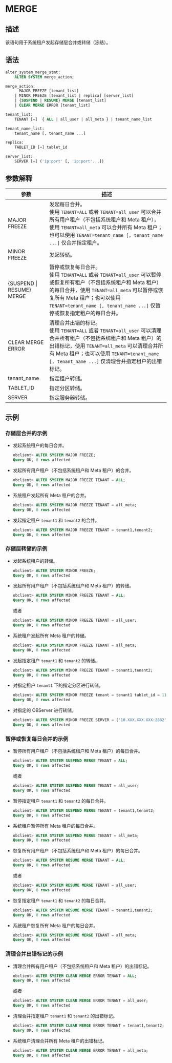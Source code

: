 # MERGE

## 描述

该语句用于系统租户发起存储层合并或转储（冻结）。

## 语法

```sql
alter_system_merge_stmt:
    ALTER SYSTEM merge_action;

merge_action:
      MAJOR FREEZE [tenant_list]
    | MINOR FREEZE [tenant_list | replica] [server_list] 
    | {SUSPEND | RESUME} MERGE [tenant_list] 
    | CLEAR MERGE ERROR [tenant_list]

tenant_list:
    TENANT [=]  { ALL | all_user | all_meta } | tenant_name_list

tenant_name_list:
    tenant_name [, tenant_name ...]

replica:
    TABLET_ID [=] tablet_id 

server_list:
    SERVER [=] ('ip:port' [, 'ip:port'...])

```

## 参数解释

|          **参数**         |      **描述**      |
|---------------------------|------------------|
| MAJOR FREEZE              | 发起每日合并。<br>使用 `TENANT=ALL` 或者 `TENANT=all_user` 可以合并所有用户租户（不包括系统租户和 Meta 租户），使用 `TENANT=all_meta` 可以合并所有 Meta 租户；也可以使用 `TENANT=tenant_name [, tenant_name ...]` 仅合并指定租户。</br>       |
| MINOR FREEZE              | 发起转储。            |
| {SUSPEND \| RESUME} MERGE | 暂停或恢复每日合并。<br>使用 `TENANT=ALL` 或者 `TENANT=all_user` 可以暂停或恢复所有租户（不包括系统租户和 Meta 租户）的每日合并，使用 `TENANT=all_meta` 可以暂停或恢复所有 Meta 租户；也可以使用 `TENANT=tenant_name [, tenant_name ...]` 仅暂停或恢复指定租户的每日合并。 </br>      |
| CLEAR MERGE ERROR         | 清理合并出错的标记。<br>使用 `TENANT=ALL` 或者 `TENANT=all_user` 可以清理合并所有租户（不包括系统租户和 Meta 租户）的出错标记，使用 `TENANT=all_meta` 可以清理合并所有 Meta 租户；也可以使用 `TENANT=tenant_name [, tenant_name ...]` 仅清理合并指定租户的出错标记。</br>       |
| tenant_name               | 指定租户转储。          |
| TABLET_ID              | 指定分区转储。          |
| SERVER                    | 指定服务器转储。          |

## 示例

### 存储层合并的示例

* 发起系统租户的每日合并。

  ```sql
  obclient> ALTER SYSTEM MAJOR FREEZE;
  Query OK, 0 rows affected
  ```

* 发起所有用户租户（不包括系统租户和 Meta 租户）的合并。

  ```sql
  obclient> ALTER SYSTEM MAJOR FREEZE TENANT = ALL;
  Query OK, 0 rows affected
  ```

* 系统租户发起所有 Meta 租户的合并。

  ```sql
  obclient> ALTER SYSTEM MAJOR FREEZE TENANT = all_meta;
  Query OK, 0 rows affected
  ```

* 发起指定租户 `tenant1` 和 `tenant2` 的合并。

  ```sql
  obclient> ALTER SYSTEM MAJOR FREEZE TENANT = tenant1,tenant2;
  Query OK, 0 rows affected
  ```

### 存储层转储的示例

* 发起系统租户的转储。

  ```sql
  obclient> ALTER SYSTEM MINOR FREEZE;
  Query OK, 0 rows affected
  ```

* 发起所有用户租户（不包括系统租户和 Meta 租户）的转储。

  ```sql
  obclient> ALTER SYSTEM MINOR FREEZE TENANT = ALL;
  Query OK, 0 rows affected
  ```
  
  或者

  ```sql
  obclient> ALTER SYSTEM MINOR FREEZE TENANT = all_user;
  Query OK, 0 rows affected
  ```

* 系统租户发起所有 Meta 租户的转储。

  ```sql
  obclient> ALTER SYSTEM MINOR FREEZE TENANT = all_meta;
  Query OK, 0 rows affected
  ```


* 发起指定租户 `tenant1` 和 `tenant2` 的转储。

  ```sql
  obclient> ALTER SYSTEM MINOR FREEZE TENANT = tenant1,tenant2;
  Query OK, 0 rows affected
  ```

* 对指定租户 `tenant1` 下的指定分区进行转储。

  ```sql
  obclient> ALTER SYSTEM MINOR FREEZE tenant = tenant1 tablet_id = 1100611139453887;
  Query OK, 0 rows affected
  ```

* 对指定的 OBServer 进行转储。

  ```sql
  obclient> ALTER SYSTEM MINOR FREEZE SERVER = ('10.XXX.XXX.XXX:2882');
  Query OK, 0 rows affected
  ```

### 暂停或恢复每日合并的示例
  
* 暂停所有用户租户（不包括系统租户和 Meta 租户）的每日合并。

  ```sql
  obclient> ALTER SYSTEM SUSPEND MERGE TENANT = ALL;
  Query OK, 0 rows affected
  ```
  
  或者

  ```sql
  obclient> ALTER SYSTEM SUSPEND MERGE TENANT = all_user;
  Query OK, 0 rows affected
  ```

* 暂停指定租户 `tenant1` 和 `tenant2` 的每日合并。

  ```sql
  obclient> ALTER SYSTEM SUSPEND MERGE TENANT = tenant1,tenant2;
  Query OK, 0 rows affected
  ```

* 系统租户暂停所有 Meta 租户的每日合并。

  ```sql
  obclient> ALTER SYSTEM SUSPEND MERGE TENANT = all_meta;
  Query OK, 0 rows affected
  ```

* 恢复所有用户租户（不包括系统租户和 Meta 租户）的每日合并。

  ```sql
  obclient> ALTER SYSTEM RESUME MERGE TENANT = ALL;
  Query OK, 0 rows affected
  ```
  
  或者

  ```sql
  obclient> ALTER SYSTEM RESUME MERGE TENANT = all_user;
  Query OK, 0 rows affected
  ```

* 恢复指定租户 `tenant1` 和 `tenant2` 的每日合并。

  ```sql
  obclient> ALTER SYSTEM RESUME MERGE TENANT = tenant1,tenant2;
  Query OK, 0 rows affected
  ```

* 系统租户恢复所有 Meta 租户的每日合并。

  ```sql
  obclient> ALTER SYSTEM RESUME MERGE TENANT = all_meta;
  Query OK, 0 rows affected
  ```

### 清理合并出错标记的示例

* 清理合并所有用户租户（不包括系统租户和 Meta 租户）的出错标记。

  ```sql
  obclient> ALTER SYSTEM CLEAR MERGE ERROR TENANT = ALL;
  Query OK, 0 rows affected
  ```

  或者

  ```sql
  obclient> ALTER SYSTEM CLEAR MERGE ERROR TENANT = all_user;
  Query OK, 0 rows affected
  ```

* 清理合并指定租户 `tenant1` 和 `tenant2` 的出错标记。

  ```sql
  obclient> ALTER SYSTEM CLEAR MERGE ERROR TENANT = tenant1,tenant2;
  Query OK, 0 rows affected
  ```

* 系统租户清理合并所有 Meta 租户的出错标记。

  ```sql
  obclient> ALTER SYSTEM CLEAR MERGE ERROR TENANT = all_meta;
  Query OK, 0 rows affected
  ```